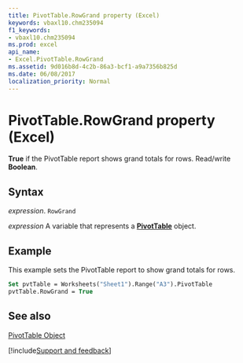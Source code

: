 ```yaml
---
title: PivotTable.RowGrand property (Excel)
keywords: vbaxl10.chm235094
f1_keywords:
- vbaxl10.chm235094
ms.prod: excel
api_name:
- Excel.PivotTable.RowGrand
ms.assetid: 9d016b8d-4c2b-86a3-bcf1-a9a7356b825d
ms.date: 06/08/2017
localization_priority: Normal
---
```



# PivotTable.RowGrand property (Excel)

 **True** if the PivotTable report shows grand totals for rows. Read/write **Boolean**.


## Syntax

_expression_. `RowGrand`

_expression_ A variable that represents a **[PivotTable](Excel.PivotTable.md)** object.


## Example

This example sets the PivotTable report to show grand totals for rows.


```vb
Set pvtTable = Worksheets("Sheet1").Range("A3").PivotTable 
pvtTable.RowGrand = True
```


## See also


[PivotTable Object](Excel.PivotTable.md)

[!include[Support and feedback](~/includes/feedback-boilerplate.md)]